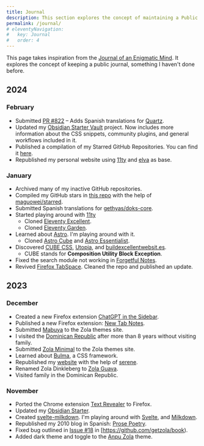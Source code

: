```yaml
---
title: Journal
description: This section explores the concept of maintaining a Public Journal.
permalink: /journal/
# eleventyNavigation:
#   key: Journal
#   order: 4
---
```


This page takes inspiration from the [Journal of an Enigmatic Mind](https://speyllsite.pages.dev/journal/). It explores the concept of keeping a public journal, something I haven't done before.

## 2024

### February

-   Submitted [PR #822](https://github.com/jackyzha0/quartz/pull/822) – Adds Spanish translations for [Quartz](https://github.com/jackyzha0/quartz).
-   Updated my [Obsidian Starter Vault](https://github.com/semanticdata/obsidian-starter-vault) project. Now includes more information about the CSS snippets, community plugins, and general workflows included in it.
-   Published a compilation of my Starred GitHub Repositories. You can find it [here](https://github.com/semanticdata/github-stars).
-   Republished my personal website using [11ty](https://www.11ty.dev/) and [elva](https://github.com/scottsweb/elva) as base.

### January

-   Archived many of my inactive GitHub repositories.
-   Compiled my GitHub stars in [this repo](https://github.com/semanticdata/github-stars) with the help of [maguowei/starred](https://github.com/maguowei/starred).
-   Submitted Spanish translations for [gethyas/doks-core](https://github.com/gethyas/doks-core).
-   Started playing around with [11ty](https://www.11ty.dev/)
    -   Cloned [Eleventy Excellent](https://github.com/semanticdata/eleventy-excellent).
    -   Cloned [Eleventy Garden](https://github.com/semanticdata/eleventy-garden).
-   Learned about [Astro](https://astro.build/). I'm playing around with it.
    -   Cloned [Astro Cube](https://github.com/semanticdata/astro-cube) and [Astro Essentialist](https://github.com/semanticdata/astro-essentialist).
-   Discovered [CUBE CSS](https://cube.fyi/), [Utopia](https://utopia.fyi/), and [buildexcellentwebsit.es](https://buildexcellentwebsit.es/).
    -   CUBE stands for **Composition Utility Block Exception**.
-   Fixed the search module not working in [Forgetful Notes](https://github.com/semanticdata/forgetful-notes).
-   Revived [Firefox TabSpace](https://github.com/semanticdata/firefox-tabspace). Cleaned the repo and published an update.

## 2023

### December

-   Created a new Firefox extension [ChatGPT in the Sidebar](https://github.com/semanticdata/firefox-chatgpt-in-sidebar).
-   Published a new Firefox extension: [New Tab Notes](https://github.com/semanticdata/firefox-new-tab-notes).
-   Submitted [Mabuya](https://github.com/semanticdata/mabuya) to the Zola themes site.
-   I visited the [Dominican Republic](https://en.wikipedia.org/wiki/Dominican_Republic) after more than 8 years without visiting family.
-   Submitted [Zola Minimal](https://github.com/semanticdata/zola-minimal) to the Zola themes site.
-   Learned about [Bulma](https://bulma.io/), a CSS framework.
-   Republished my [website](https://github.com/semanticdata/semanticdata.github.io) with the help of [serene](https://github.com/isunjn/serene).
-   Renamed Zola Dinkleberg to [Zola Guava](https://github.com/semanticdata/zola-guava).
-   Visited family in the Dominican Republic.

### November

-   Ported the Chrome extension [Text Revealer](https://github.com/jamigibbs/text-revealer-chrome-extension) to Firefox.
-   Updated my [Obsidian Starter](https://github.com/semanticdata/obsidian-starter-vault).
-   Created [svelte-milkdown](https://github.com/semanticdata/svelte-milkdown). I'm playing around with [Svelte](https://svelte.dev/), and [Milkdown](https://milkdown.dev/).
-   Republished my 2010 blog in Spanish: [Prose Poetry](https://github.com/semanticdata/prose-poetry).
-   Fixed bug outlined in [Issue #18](https://github.com/getzola/book/issues/18) in [https://github.com/getzola/book).
-   Added dark theme and toggle to the [Anpu Zola](https://github.com/zbrox/anpu-zola-theme) theme.
